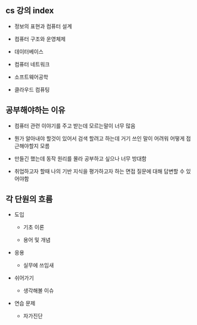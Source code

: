 ## cs 강의 index

- 정보의 표현과 컴퓨터 설계

- 컴퓨터 구조와 운영체제

- 데이터베이스

- 컴퓨터 네트워크

- 소프트웨어공학

- 클라우드 컴퓨팅

## 공부해야하는 이유

- 컴퓨터 관련 이야기를 주고 받는데 모르는말이 너무 많음

- 뭔가 알아내야 할것이 있어서 검색 할려고 하는데 거기 쓰인 말이 어려워 어떻게 접근해야할지 모름

- 만들긴 했는데 동작 원리를 몰라 공부하고 싶으나 너무 방대함

- 취업하고자 할때 나의 기반 지식을 평가하고자 하는 면접 질문에 대해 답변할 수 있어야함

## 각 단원의 흐름

- 도입

  - 기초 이론

  - 용어 및 개념

- 응용

  - 실무에 쓰임새

- 쉬어가기

  - 생각해볼 이슈

- 연습 문제

  - 자가진단
